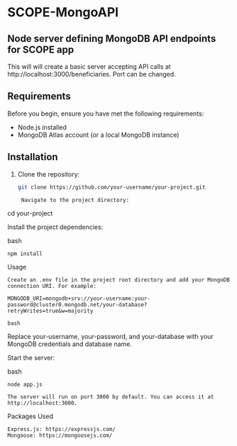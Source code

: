 
# SCOPE-MongoAPI



## Node server defining MongoDB API endpoints for SCOPE app

This will will create a basic server accepting API calls at http://localhost:3000/beneficiaries. Port can be changed.

## Requirements

Before you begin, ensure you have met the following requirements:

- Node.js installed
- MongoDB Atlas account (or a local MongoDB instance)

## Installation

1. Clone the repository:

   ```bash
   git clone https://github.com/your-username/your-project.git

    Navigate to the project directory:

cd your-project

Install the project dependencies:

bash

    npm install

Usage

    Create an .env file in the project root directory and add your MongoDB connection URI. For example:
    
    MONGODB_URI=mongodb+srv://your-username:your-password@cluster0.mongodb.net/your-database?retryWrites=true&w=majority

    bash


Replace your-username, your-password, and your-database with your MongoDB credentials and database name.

Start the server:

bash

    node app.js

    The server will run on port 3000 by default. You can access it at http://localhost:3000.

Packages Used

    Express.js: https://expressjs.com/
    Mongoose: https://mongoosejs.com/
